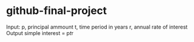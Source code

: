 # github-final-project

Input:
  p, principal ammount
  t, time period in years
  r, annual rate of interest
Output
  simple interest = p*t*r
